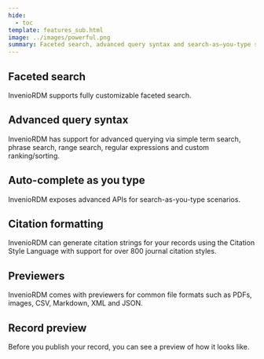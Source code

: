 ```yaml
---
hide:
  - toc
template: features_sub.html
image: ../images/powerful.png
summary: Faceted search, advanced query syntax and search-as–you-type support are just some of the powerful features that InvenioRDM supports.
---
```


## Faceted search

InvenioRDM supports fully customizable faceted search.

## Advanced query syntax

InvenioRDM has support for advanced querying via simple term search, phrase search, range search, regular expressions and custom ranking/sorting.

## Auto-complete as you type

InvenioRDM exposes advanced APIs for search-as-you-type scenarios.

## Citation formatting

InvenioRDM can generate citation strings for your records using the Citation Style Language with support for over 800 journal citation styles.

## Previewers

InvenioRDM comes with previewers for common file formats such as PDFs, images, CSV, Markdown, XML and JSON.

## Record preview

Before you publish your record, you can see a preview of how it looks like.
